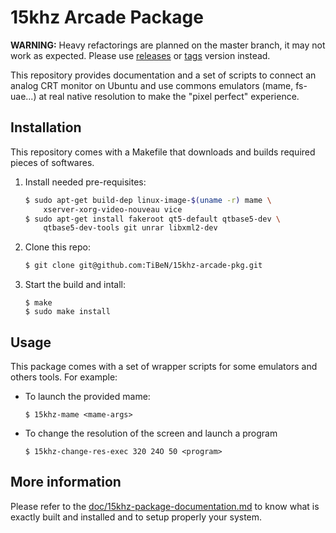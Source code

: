 15khz Arcade Package
====================

**WARNING:** Heavy refactorings are planned on the master branch, it may 
not work as expected. Please use 
[releases](https://github.com/TiBeN/15khz-arcade-pkg/releases) or 
[tags](https://github.com/TiBeN/15khz-arcade-pkg/tags) version instead.

This repository provides documentation and a set of scripts to connect 
an analog CRT monitor on Ubuntu and use commons emulators 
(mame, fs-uae...) at real native resolution to make the "pixel perfect"
experience.

Installation
------------

This repository comes with a Makefile that downloads and builds required
pieces of softwares.

1.  Install needed pre-requisites:

    ```bash
    $ sudo apt-get build-dep linux-image-$(uname -r) mame \
        xserver-xorg-video-nouveau vice
    $ sudo apt-get install fakeroot qt5-default qtbase5-dev \
        qtbase5-dev-tools git unrar libxml2-dev
    ```

2.  Clone this repo:

    ```bash
    $ git clone git@github.com:TiBeN/15khz-arcade-pkg.git
    ```

3.  Start the build and intall:

    ```
    $ make
    $ sudo make install
    ```

Usage
-----

This package comes with a set of wrapper scripts for some emulators and
others tools. For example:

-   To launch the provided mame: 

    ```
    $ 15khz-mame <mame-args>
    ```

-   To change the resolution of the screen and launch a program
    
    ```
    $ 15khz-change-res-exec 320 24O 50 <program>
    ```

More information
----------------

Please refer to the [doc/15khz-package-documentation.md](documentation) 
to know what is exactly built and installed and to setup properly your 
system.
